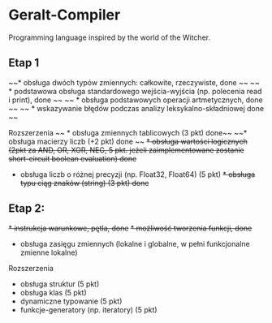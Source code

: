 # Geralt-Compiler
Programming language inspired by the world of the Witcher.

## Etap 1
~~* obsługa dwóch typów zmiennych: całkowite, rzeczywiste, done ~~
~~ * podstawowa obsługa standardowego wejścia-wyjścia (np. polecenia read i print), done ~~
~~ * obsługa podstawowych operacji artmetycznych, done ~~
~~ * wskazywanie błędów podczas analizy leksykalno-składniowej done ~~

Rozszerzenia
~~ * obsługa zmiennych tablicowych (3 pkt) done~~
~~* obsługa macierzy liczb (+2 pkt) done ~~
~~* obsługa wartości logicznych (2pkt za AND, OR, XOR, NEG, 5 pkt. jeżeli zaimplementowane zostanie short-circuit boolean evaluation) done~~
* obsługa liczb o różnej precyzji (np. Float32, Float64) (5 pkt)
~~* obsługa typu ciąg znaków (string) (3 pkt) done~~

## Etap 2:
~~* instrukcja warunkowe, pętla, done~~
~~* możliwość tworzenia funkcji, done~~
* obsługa zasięgu zmiennych (lokalne i globalne, w pełni funkcjonalne zmienne lokalne)

Rozszerzenia
* obsługa struktur (5 pkt)
* obsługa klas (5 pkt)
* dynamiczne typowanie (5 pkt)
* funkcje-generatory (np. iteratory) (5 pkt)
